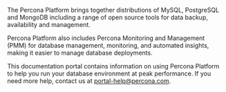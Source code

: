 The Percona Platform brings together distributions of MySQL, PostgreSQL and MongoDB including a range of open source tools for data backup, availability and management.

Percona Platform also includes Percona Monitoring and Management (PMM) for database management, monitoring, and automated insights, making it easier to manage database deployments.
 
This documentation portal contains information on using Percona Platform to help you run your database environment at peak performance. If you need more help, contact us at <portal-help@percona.com>.

